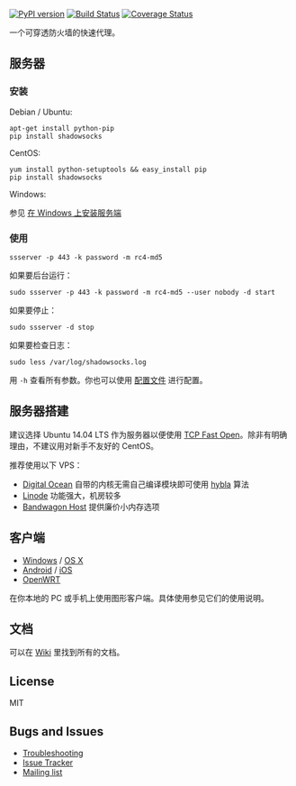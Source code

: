 [![PyPI version]][PyPI]
[![Build Status]][Travis CI]
[![Coverage Status]][Coverage]

一个可穿透防火墙的快速代理。

服务器
------

### 安装

Debian / Ubuntu:

    apt-get install python-pip
    pip install shadowsocks

CentOS:

    yum install python-setuptools && easy_install pip
    pip install shadowsocks

Windows:

参见 [在 Windows 上安装服务端]

### 使用

    ssserver -p 443 -k password -m rc4-md5

如果要后台运行：

    sudo ssserver -p 443 -k password -m rc4-md5 --user nobody -d start

如果要停止：

    sudo ssserver -d stop

如果要检查日志：

    sudo less /var/log/shadowsocks.log

用 `-h` 查看所有参数。你也可以使用 [配置文件] 进行配置。

服务器搭建
--------

建议选择 Ubuntu 14.04 LTS 作为服务器以便使用 [TCP Fast Open]。除非有明确理由，不建议用对新手不友好的 CentOS。

推荐使用以下 VPS：

- [Digital Ocean] 自带的内核无需自己编译模块即可使用 [hybla] 算法
- [Linode] 功能强大，机房较多
- [Bandwagon Host] 提供廉价小内存选项

客户端
------

* [Windows] / [OS X]
* [Android] / [iOS]
* [OpenWRT]

在你本地的 PC 或手机上使用图形客户端。具体使用参见它们的使用说明。

文档
----

可以在 [Wiki] 里找到所有的文档。

License
-------
MIT

Bugs and Issues
----------------

* [Troubleshooting]
* [Issue Tracker]
* [Mailing list]


[Android]:           https://github.com/shadowsocks/shadowsocks/wiki/Ports-and-Clients#android
[Build Status]:      https://img.shields.io/travis/shadowsocks/shadowsocks/master.svg?style=flat
[Chinese Readme]:    https://github.com/shadowsocks/shadowsocks/wiki/Shadowsocks-%E4%BD%BF%E7%94%A8%E8%AF%B4%E6%98%8E
[配置文件]:     https://github.com/shadowsocks/shadowsocks/wiki/Configuration-via-Config-File
[Coverage Status]:   https://jenkins.shadowvpn.org/result/shadowsocks
[Coverage]:          https://jenkins.shadowvpn.org/job/Shadowsocks/ws/htmlcov/index.html
[Debian sid]:        https://packages.debian.org/unstable/python/shadowsocks
[iOS]:               https://github.com/shadowsocks/shadowsocks-iOS/wiki/Help
[Issue Tracker]:     https://github.com/shadowsocks/shadowsocks/issues?state=open
[TCP Fast Open]:     https://github.com/clowwindy/shadowsocks/wiki/TCP-Fast-Open
[在 Windows 上安装服务端]: https://github.com/shadowsocks/shadowsocks/wiki/Install-Shadowsocks-Server-on-Windows
[Mailing list]:      https://groups.google.com/group/shadowsocks
[OpenWRT]:           https://github.com/shadowsocks/openwrt-shadowsocks
[OS X]:              https://github.com/shadowsocks/shadowsocks-iOS/wiki/Shadowsocks-for-OSX-Help
[PyPI]:              https://pypi.python.org/pypi/shadowsocks
[PyPI version]:      https://img.shields.io/pypi/v/shadowsocks.svg?style=flat
[Travis CI]:         https://travis-ci.org/shadowsocks/shadowsocks
[Troubleshooting]:   https://github.com/shadowsocks/shadowsocks/wiki/Troubleshooting
[Wiki]:              https://github.com/shadowsocks/shadowsocks/wiki
[Windows]:           https://github.com/shadowsocks/shadowsocks/wiki/Ports-and-Clients#windows
[Digital Ocean]:     https://www.digitalocean.com/?refcode=b1cddd149721
[Linode]:            https://www.linode.com/?r=e7932c8b03f9abc8aab71663b90b689a676402d1
[hybla]:             https://github.com/shadowsocks/shadowsocks/wiki/Optimizing-Shadowsocks
[Bandwagon Host]:    https://bandwagonhost.com/aff.php?pid=19